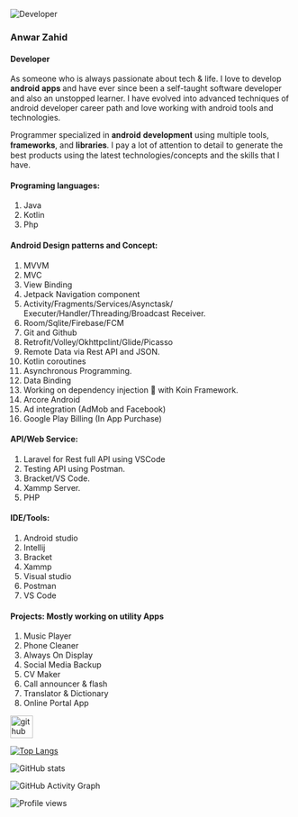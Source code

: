 


![Developer](https://arturssmirnovs.github.io/github-profile-readme-generator/images/banner.png)
### Anwar Zahid
#### Developer
As someone who is always passionate about tech & life. I love to develop 𝐚𝐧𝐝𝐫𝐨𝐢𝐝 𝐚𝐩𝐩𝐬 and have ever since been a self-taught software developer and also an unstopped learner. I have evolved into advanced techniques of android developer career path and love working with android tools and technologies.

Programmer specialized in 𝐚𝐧𝐝𝐫𝐨𝐢𝐝 𝐝𝐞𝐯𝐞𝐥𝐨𝐩𝐦𝐞𝐧𝐭 using multiple tools, 𝐟𝐫𝐚𝐦𝐞𝐰𝐨𝐫𝐤𝐬, and 𝐥𝐢𝐛𝐫𝐚𝐫𝐢𝐞𝐬. I pay a lot of attention to detail to generate the best products using the latest technologies/concepts and the skills that I have.

#### Programing languages:
1. Java
2. Kotlin
3. Php

#### Android Design patterns and Concept:
1. MVVM
2. MVC
3. View Binding
4. Jetpack Navigation component 
5. Activity/Fragments/Services/Asynctask/ Executer/Handler/Threading/Broadcast Receiver. 
6. Room/Sqlite/Firebase/FCM
7. Git and Github 
8.  Retrofit/Volley/Okhttpclint/Glide/Picasso 
9.  Remote Data via Rest API and JSON. 
10. Kotlin coroutines 
11. Asynchronous Programming.
12. Data Binding 
13. Working on dependency injection 💉 with  Koin Framework.
14. Arcore Android 
15. Ad integration (AdMob and Facebook) 
16. Google Play Billing (In App Purchase)


#### API/Web Service:
1. Laravel for Rest full API using VSCode
2. Testing API using Postman. 
3. Bracket/VS Code. 
4. Xammp Server. 
5. PHP 

#### IDE/Tools:
1. Android studio
2. Intellij
3. Bracket
4. Xammp
5. Visual studio
6. Postman
7. VS Code

#### Projects: Mostly working on utility Apps 
1. Music Player
2. Phone Cleaner
3. Always On Display
4. Social Media Backup
5. CV Maker
6. Call announcer & flash
7. Translator & Dictionary
8. Online Portal App


[<img src='https://cdn.jsdelivr.net/npm/simple-icons@3.0.1/icons/github.svg' alt='github' height='40'>](https://github.com/anwarzahid8284)  

[![Top Langs](https://github-readme-stats.vercel.app/api/top-langs/?username=anwarzahid8284)](https://github.com/anuraghazra/github-readme-stats)

![GitHub stats](https://github-readme-stats.vercel.app/api?username=anwarzahid8284&show_icons=true)  

![GitHub Activity Graph](https://activity-graph.herokuapp.com/graph?username=anwarzahid8284)  

![Profile views](https://gpvc.arturio.dev/anwarzahid8284)   





